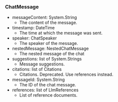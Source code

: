 ### ChatMessage
- messageContent: System.String
  - The content of the message.
- timestamp: DateTime
  - The time at which the message was sent.
- speaker: ChatSpeaker
  - The speaker of the message.
- nestedMessage: NestedChatMessage
  - The nested message of the chat
- suggestions: list of System.Strings
  - Message suggestions.
- citations: list of Citations
  - Citations. Deprecated. Use references instead.
- messageId: System.String
  - The ID of the chat message.
- references: list of LlmReferences
  - List of reference documents.
